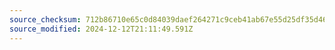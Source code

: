 ```yaml
---
source_checksum: 712b86710e65c0d84039daef264271c9ceb41ab67e55d25df35d46aa74afac98
source_modified: 2024-12-12T21:11:49.591Z
---
```


